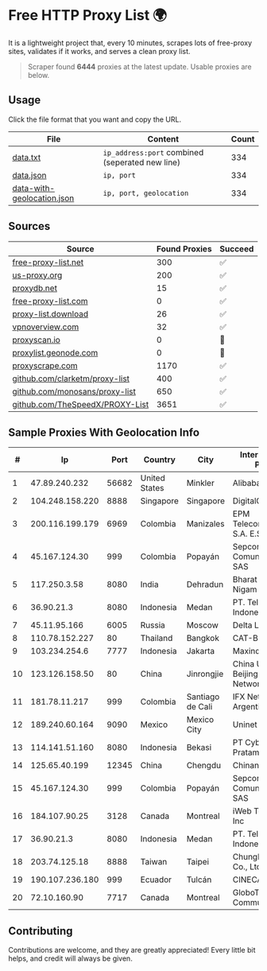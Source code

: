 
# Free HTTP Proxy List 🌍

It is a lightweight project that, every 10 minutes, scrapes lots of free-proxy sites, validates if it works, and serves a clean proxy list.


> Scraper found **6444** proxies at the latest update. Usable proxies are below.

## Usage

Click the file format that you want and copy the URL.


|File|Content|Count|
|----|-------|-----|
|[data.txt](https://raw.githubusercontent.com/themiralay/Proxy-List-World/master/data.txt)|`ip_address:port` combined (seperated new line)|334|
|[data.json](https://raw.githubusercontent.com/themiralay/Proxy-List-World/master/data.json)|`ip, port`|334|
|[data-with-geolocation.json](https://raw.githubusercontent.com/themiralay/Proxy-List-World/master/data-with-geolocation.json)|`ip, port, geolocation`|334|

## Sources

|Source|Found Proxies|Succeed|
|------|-------------|-------|
|[free-proxy-list.net](https://free-proxy-list.net)|300|✅|
|[us-proxy.org](https://www.us-proxy.org)|200|✅|
|[proxydb.net](http://proxydb.net)|15|✅|
|[free-proxy-list.com](https://free-proxy-list.com/?page=&port=&type%5B%5D=http&type%5B%5D=https&up_time=0&search=Search)|0|✅|
|[proxy-list.download](https://www.proxy-list.download/HTTP)|26|✅|
|[vpnoverview.com](https://vpnoverview.com/privacy/anonymous-browsing/free-proxy-servers)|32|✅|
|[proxyscan.io](https://www.proxyscan.io)|0|🚫|
|[proxylist.geonode.com](https://proxylist.geonode.com/api/proxy-list?limit=300&page=1&sort_by=lastChecked&sort_type=desc&protocols=http,https)|0|🚫|
|[proxyscrape.com](https://api.proxyscrape.com/v2/?request=displayproxies&protocol=http&timeout=10000&country=all&ssl=all&anonymity=all)|1170|✅|
|[github.com/clarketm/proxy-list](https://raw.githubusercontent.com/clarketm/proxy-list/master/proxy-list-raw.txt)|400|✅|
|[github.com/monosans/proxy-list](https://raw.githubusercontent.com/monosans/proxy-list/main/proxies/http.txt)|650|✅|
|[github.com/TheSpeedX/PROXY-List](https://raw.githubusercontent.com/TheSpeedX/PROXY-List/master/http.txt)|3651|✅|


## Sample Proxies With Geolocation Info

|#|Ip|Port|Country|City|Internet Service Provider|
|-|--|----|-------|----|-------------------------|
|1|47.89.240.232|56682|United States|Minkler|Alibaba.com LLC|
|2|104.248.158.220|8888|Singapore|Singapore|DigitalOcean, LLC|
|3|200.116.199.179|6969|Colombia|Manizales|EPM Telecomunicaciones S.A. E.S.P|
|4|45.167.124.30|999|Colombia|Popayán|Sepcom Comunicaciones SAS|
|5|117.250.3.58|8080|India|Dehradun|Bharat Sanchar Nigam Ltd|
|6|36.90.21.3|8080|Indonesia|Medan|PT. Telekomunikasi Indonesia|
|7|45.11.95.166|6005|Russia|Moscow|Delta Ltd|
|8|110.78.152.227|80|Thailand|Bangkok|CAT-BB|
|9|103.234.254.6|7777|Indonesia|Jakarta|Maxindo|
|10|123.126.158.50|80|China|Jinrongjie|China Unicom Beijing Province Network|
|11|181.78.11.217|999|Colombia|Santiago de Cali|IFX Networks Argentina S.R.L|
|12|189.240.60.164|9090|Mexico|Mexico City|Uninet S.A. de C.V.|
|13|114.141.51.160|8080|Indonesia|Bekasi|PT Cyberplus Media Pratama|
|14|125.65.40.199|12345|China|Chengdu|Chinanet|
|15|45.167.124.30|999|Colombia|Popayán|Sepcom Comunicaciones SAS|
|16|184.107.90.25|3128|Canada|Montreal|iWeb Technologies Inc|
|17|36.90.21.3|8080|Indonesia|Medan|PT. Telekomunikasi Indonesia|
|18|203.74.125.18|8888|Taiwan|Taipei|Chunghwa Telecom Co., Ltd.|
|19|190.107.236.180|999|Ecuador|Tulcán|CINECABLE TV|
|20|72.10.160.90|7717|Canada|Montreal|GloboTech Communications|



## Contributing

Contributions are welcome, and they are greatly appreciated! Every
little bit helps, and credit will always be given.

